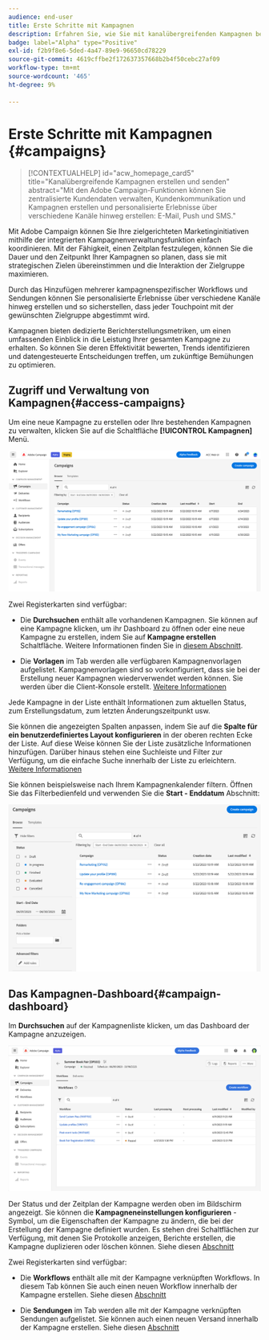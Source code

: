 ```yaml
---
audience: end-user
title: Erste Schritte mit Kampagnen
description: Erfahren Sie, wie Sie mit kanalübergreifenden Kampagnen beginnen
badge: label="Alpha" type="Positive"
exl-id: f2b9f8e6-5ded-4a47-89e9-96650cd78229
source-git-commit: 4619cffbe2f172637357668b2b4f50cebc27af09
workflow-type: tm+mt
source-wordcount: '465'
ht-degree: 9%

---
```



# Erste Schritte mit Kampagnen {#campaigns}

>[!CONTEXTUALHELP]
>id="acw_homepage_card5"
>title="Kanalübergreifende Kampagnen erstellen und senden"
>abstract="Mit den Adobe Campaign-Funktionen können Sie zentralisierte Kundendaten verwalten, Kundenkommunikation und Kampagnen erstellen und personalisierte Erlebnisse über verschiedene Kanäle hinweg erstellen: E-Mail, Push und SMS."

Mit Adobe Campaign können Sie Ihre zielgerichteten Marketinginitiativen mithilfe der integrierten Kampagnenverwaltungsfunktion einfach koordinieren. Mit der Fähigkeit, einen Zeitplan festzulegen, können Sie die Dauer und den Zeitpunkt Ihrer Kampagnen so planen, dass sie mit strategischen Zielen übereinstimmen und die Interaktion der Zielgruppe maximieren.

Durch das Hinzufügen mehrerer kampagnenspezifischer Workflows und Sendungen können Sie personalisierte Erlebnisse über verschiedene Kanäle hinweg erstellen und so sicherstellen, dass jeder Touchpoint mit der gewünschten Zielgruppe abgestimmt wird.

Kampagnen bieten dedizierte Berichterstellungsmetriken, um einen umfassenden Einblick in die Leistung Ihrer gesamten Kampagne zu erhalten. So können Sie deren Effektivität bewerten, Trends identifizieren und datengesteuerte Entscheidungen treffen, um zukünftige Bemühungen zu optimieren.

<!--
Use Adobe Campaign to create cross-channel campaigns. With its marketing campaign orchestration capabilities, you can manage and centralize customer data, design customer communications and campaigns, and create personalized experiences across different channels. In this version, email, push and SMS channels are available.

Design and execute high-volume email campaigns to deliver personalized messages, for all platforms and screen sizes. 
Measure the effectiveness of your deliveries with detailed reports including the counts of opens, clicks, forwards, and more. With Adobe Campaign segmentation capabilities, you can run queries against a high-volume database, and easily define dynamic marketing segments which perfectly target your campaigns.
-->

<!--
Get Started with campaigns
Adobe Campaign offers a set of solutions that help you personalize and deliver campaigns across all of your online and offline channels. You can create, configure, execute and analyze marketing campaigns. All marketing campaigns can be managed from a unified control center. Discover how to browse and create marketing campaigns in this section.

Campaigns include actions (deliveries) and processes (importing or extracting files), as well as resources (marketing documents, delivery outlines). They are used in marketing campaigns. Campaigns are part of a program, and programs are included in a campaign plan.
-->

## Zugriff und Verwaltung von Kampagnen{#access-campaigns}

Um eine neue Kampagne zu erstellen oder Ihre bestehenden Kampagnen zu verwalten, klicken Sie auf die Schaltfläche **[!UICONTROL Kampagnen]** Menü.

![Liste der Kampagnen](assets/campaign-list.png)

Zwei Registerkarten sind verfügbar:

* Die **Durchsuchen** enthält alle vorhandenen Kampagnen. Sie können auf eine Kampagne klicken, um ihr Dashboard zu öffnen oder eine neue Kampagne zu erstellen, indem Sie auf **Kampagne erstellen** Schaltfläche. Weitere Informationen finden Sie in [diesem Abschnitt](create-campaigns.md#create-campaigns).

* Die **Vorlagen** im Tab werden alle verfügbaren Kampagnenvorlagen aufgelistet. Kampagnenvorlagen sind so vorkonfiguriert, dass sie bei der Erstellung neuer Kampagnen wiederverwendet werden können. Sie werden über die Client-Konsole erstellt. [Weitere Informationen](https://experienceleague.adobe.com/docs/campaign/automation/campaign-orchestration/marketing-campaign-templates.html?lang=de)

Jede Kampagne in der Liste enthält Informationen zum aktuellen Status, zum Erstellungsdatum, zum letzten Änderungszeitpunkt usw.

Sie können die angezeigten Spalten anpassen, indem Sie auf die **Spalte für ein benutzerdefiniertes Layout konfigurieren** in der oberen rechten Ecke der Liste. Auf diese Weise können Sie der Liste zusätzliche Informationen hinzufügen. Darüber hinaus stehen eine Suchleiste und Filter zur Verfügung, um die einfache Suche innerhalb der Liste zu erleichtern. [Weitere Informationen](../get-started/user-interface.md#list-screens)

Sie können beispielsweise nach Ihrem Kampagnenkalender filtern. Öffnen Sie das Filterbedienfeld und verwenden Sie die **Start - Enddatum** Abschnitt:

![Kampagnenfilter](assets/campaign-filter-on-dates.png)

## Das Kampagnen-Dashboard{#campaign-dashboard}

Im **Durchsuchen** auf der Kampagnenliste klicken, um das Dashboard der Kampagne anzuzeigen.

![Kampagnen-Dashboard](assets/campaign-dashboard.png)

Der Status und der Zeitplan der Kampagne werden oben im Bildschirm angezeigt. Sie können die **Kampagneneinstellungen konfigurieren** -Symbol, um die Eigenschaften der Kampagne zu ändern, die bei der Erstellung der Kampagne definiert wurden. Es stehen drei Schaltflächen zur Verfügung, mit denen Sie Protokolle anzeigen, Berichte erstellen, die Kampagne duplizieren oder löschen können. Siehe diesen [Abschnitt](create-campaigns.md#create-campaigns)

Zwei Registerkarten sind verfügbar:

* Die **Workflows** enthält alle mit der Kampagne verknüpften Workflows. In diesem Tab können Sie auch einen neuen Workflow innerhalb der Kampagne erstellen. Siehe diesen [Abschnitt](create-campaigns.md#create-campaigns)

* Die **Sendungen** im Tab werden alle mit der Kampagne verknüpften Sendungen aufgelistet. Sie können auch einen neuen Versand innerhalb der Kampagne erstellen. Siehe diesen [Abschnitt](create-campaigns.md#create-campaigns)

